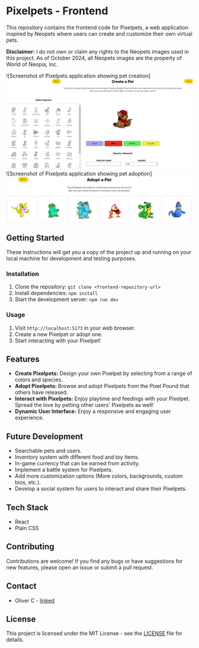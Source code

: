 # Pixelpets - Frontend

This repository contains the frontend code for Pixelpets, a web application inspired by Neopets where users can create and customize their own virtual pets.

**Disclaimer:**  I do not own or claim any rights to the Neopets images used in this project. As of October 2024, all Neopets images are the property of World of Neopia, Inc.

![Screenshot of Pixelpets application showing pet creation]![alt text](image.png)
![Screenshot of Pixelpets application showing pet adoption]![alt text](image-1.png)

## Getting Started

These instructions will get you a copy of the project up and running on your local machine for development and testing purposes.

### Installation

1. Clone the repository: `git clone <frontend-repository-url>`
2. Install dependencies: `npm install`
3. Start the development server: `npm run dev`

### Usage

1. Visit `http://localhost:5173` in your web browser.
2. Create a new Pixelpet or adopt one.
3. Start interacting with your Pixelpet!

## Features

* **Create Pixelpets:** Design your own Pixelpet by selecting from a range of colors and species.
* **Adopt Pixelpets:** Browse and adopt Pixelpets from the Pixel Pound that others have released.
* **Interact with Pixelpets:** Enjoy playtime and feedings with your Pixelpet. Spread the love by petting other users' Pixelpets as well!
* **Dynamic User Interface:** Enjoy a responsive and engaging user experience.

## Future Development

*   Searchable pets and users.
*   Inventory system with different food and toy items.
*   In-game currency that can be earned from activity.
*   Implement a battle system for Pixelpets.
*   Add more customization options (More colors, backgrounds, custom bios, etc.).
*   Develop a social system for users to interact and share their Pixelpets.
  
## Tech Stack

* React
* Plain CSS

## Contributing

Contributions are welcome! If you find any bugs or have suggestions for new features, please open an issue or submit a pull request.

## Contact

* Oliver C - [linked](https://www.linkedin.com/in/ochang89/)

## License

This project is licensed under the MIT License - see the [LICENSE](LICENSE) file for details.